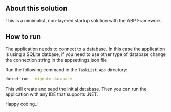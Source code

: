 ## About this solution

This is a minimalist, non-layered startup solution with the ABP Framework.

## How to run

The application needs to connect to a database. In this case the application is using a SQLite datbase, if you need to use other type of database change the connection string in the appsettings.json file

Run the following command in the `TaskList.App` directory:

````bash
dotnet run --migrate-database
````

This will create and seed the initial database. Then you can run the application with any IDE that supports .NET.

Happy coding..!

